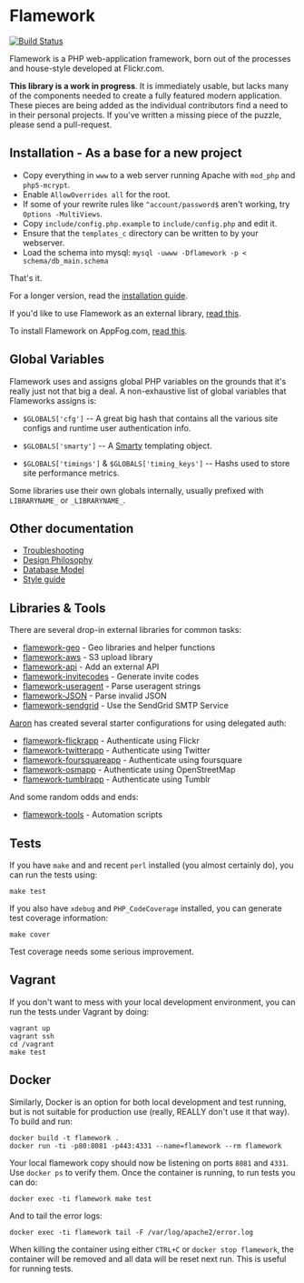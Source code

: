 Flamework
=========

[![Build Status](https://secure.travis-ci.org/exflickr/flamework.png)](http://travis-ci.org/exflickr/flamework)

Flamework is a PHP web-application framework, born out of the processes
and house-style developed at Flickr.com.

<b>This library is a work in progress</b>. It is immediately usable,
but lacks many of the components needed to create a fully featured modern 
application. These pieces are being added as the individual contributors
find a need to in their personal projects. If you've written a missing
piece of the puzzle, please send a pull-request.


## Installation - As a base for a new project

* Copy everything in <code>www</code> to a web server running Apache with <code>mod_php</code> and <code>php5-mcrypt</code>.
* Enable <code>AllowOverrides all</code> for the root.
* If some of your rewrite rules like <code>^account/password$</code> aren't working, try <code>Options -MultiViews</code>.
* Copy <code>include/config.php.example</code> to <code>include/config.php</code> and edit it.
* Ensure that the <code>templates_c</code> directory can be written to by your webserver.
* Load the schema into mysql: <code>mysql -uwww -Dflamework -p < schema/db_main.schema</code>

That's it.

For a longer version, read the <a href="/docs/install_base.md">installation guide</a>.

If you'd like to use Flamework as an external library, <a href="/docs/install_external.md">read this</a>.

To install Flamework on AppFog.com, <a href="/docs/install_appfog.md">read this</a>.


## Global Variables

Flamework uses and assigns global PHP variables on the grounds that it's really just not that big a 
deal. A non-exhaustive list of global variables that Flameworks assigns is:

* `$GLOBALS['cfg']` -- A great big hash that contains all the various site configs and runtime user authentication info.

* `$GLOBALS['smarty']` -- A [Smarty](http://www.smarty.net/) templating object.

* `$GLOBALS['timings']` & `$GLOBALS['timing_keys']` -- Hashs used to store site performance metrics.

Some libraries use their own globals internally, usually prefixed with `LIBRARYNAME_` or `_LIBRARYNAME_`.


## Other documentation

* <a href="/docs/troubleshooting.md">Troubleshooting</a>
* <a href="/docs/philosophy.md">Design Philosophy</a>
* <a href="/docs/database_model.md">Database Model</a>
* <a href="/docs/style_guide.md">Style guide</a>


## Libraries & Tools

There are several drop-in external libraries for common tasks:

* <a href="https://github.com/straup/flamework-geo">flamework-geo</a> - Geo libraries and helper functions
* <a href="https://github.com/straup/flamework-aws">flamework-aws</a> - S3 upload library
* <a href="https://github.com/straup/flamework-api">flamework-api</a> - Add an external API
* <a href="https://github.com/straup/flamework-invitecodes">flamework-invitecodes</a> - Generate invite codes
* <a href="https://github.com/iamcal/flamework-useragent">flamework-useragent</a> - Parse useragent strings
* <a href="https://github.com/iamcal/flamework-JSON">flamework-JSON</a> - Parse invalid JSON
* <a href="https://github.com/micahwalter/flamework-sendgrid">flamework-sendgrid</a> - Use the SendGrid SMTP Service

<a href="https://github.com/straup/">Aaron</a> has created several starter configurations for using delegated auth:

* <a href="https://github.com/straup/flamework-flickrapp">flamework-flickrapp</a> - Authenticate using Flickr
* <a href="https://github.com/straup/flamework-twitterapp">flamework-twitterapp</a> -  Authenticate using Twitter
* <a href="https://github.com/straup/flamework-foursquareapp">flamework-foursquareapp</a> - Authenticate using foursquare
* <a href="https://github.com/straup/flamework-osmapp">flamework-osmapp</a> - Authenticate using OpenStreetMap
* <a href="https://github.com/micahwalter/flamework-tumblrapp">flamework-tumblrapp</a> - Authenticate using Tumblr

And some random odds and ends:

* <a href="https://github.com/straup/flamework">flamework-tools</a> - Automation scripts


## Tests

If you have `make` and and recent `perl` installed (you almost certainly do), you can run the tests using:

    make test

If you also have `xdebug` and `PHP_CodeCoverage` installed, you can generate test coverage information:

    make cover

Test coverage needs some serious improvement.
 

## Vagrant

If you don't want to mess with your local development environment, you can run the tests under Vagrant by doing:

    vagrant up
    vagrant ssh
    cd /vagrant
    make test

## Docker

Similarly, Docker is an option for both local development and test running, but is not suitable for production use (really, REALLY don't use it that way). To build and run:

    docker build -t flamework .
    docker run -ti -p80:8081 -p443:4331 --name=flamework --rm flamework

Your local flamework copy should now be listening on ports `8081` and `4331`. Use `docker ps` to verify them. Once the container is running, to run tests you can do:

    docker exec -ti flamework make test

And to tail the error logs:

    docker exec -ti flamework tail -F /var/log/apache2/error.log

When killing the container using either `CTRL+C` or `docker stop flamework`, the container will be removed and all data will be reset next run. This is useful for running tests.